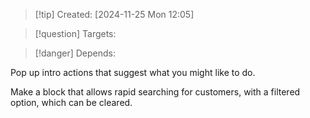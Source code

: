 
>[!tip] Created: [2024-11-25 Mon 12:05]

>[!question] Targets: 

>[!danger] Depends: 

Pop up intro actions that suggest what you might like to do.

Make a block that allows rapid searching for customers, with a filtered option, which can be cleared.